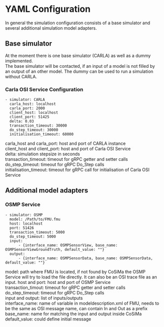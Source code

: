 # YAML Configuration

In general the simulation configuration consists of a base simulator and several additional simulation model adapters.

## Base simulator

At the moment there is one base simulator (CARLA) as well as a dummy implemented.\
The base simulator will be contacted, if an input of a model is not filled by an output of an other model.
The dummy can be used to run a simulation without CARLA.

### Carla OSI Service Configuration
```
- simulator: CARLA
  carla_host: localhost
  carla_port: 2000
  client_host: localhost
  client_port: 51425
  delta: 0.03
  transaction_timeout: 30000
  do_step_timeout: 30000
  initialisation_timeout: 60000
```

carla_host and carla_port: host and port of CARLA instance  
client_host and client_port: host and port of Carla OSI Service  
delta: simulation stepsize in seconds  
transaction_timeout: timeout for gRPC getter and setter calls  
do_step_timeout: timeout for gRPC Do_Step calls  
initialisation_timeout: timeout for gRPC call for initialisation of Carla OSI Service

## Additional model adapters

### OSMP Service

```
- simulator: OSMP
  model: /Path/to/FMU.fmu
  host: localhost
  port: 51426
  transaction_timeout: 5000
  do_step_timeout: 5000
  input:
      - {interface_name: OSMPSensorView, base_name: OSMPSensorViewGroundTruth, default_value: ""}
  output:
      - {interface_name: OSMPSensorData, base_name: OSMPSensorData, default_value: ""}
```

model: path where FMU is located, if not found by CoSiMa the OSMP Service will try to load the file directly. It can also be an OSI trace file as an input. 
host and port: host and port of OSMP Service  
transaction_timout: timeout for gRPC getter and setter calls  
do_step_timeout: timeout for gRPC Do_Step calls  
input and output: list of inputs/outputs  
  interface_name: name of variable in modeldescription.xml of FMU, needs to be the same as OSI message name, can contain In and Out as a prefix 
  base_name: name for matching the input and output inside CoSiMa  
  default_value: could define initial message
